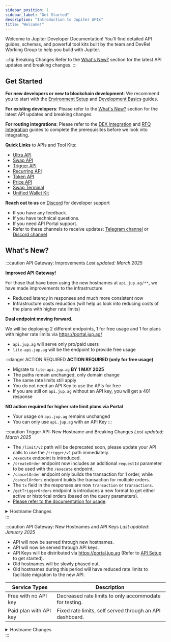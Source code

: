 ```yaml
---
sidebar_position: 1
sidebar_label: "Get Started"
description: "Introduction to Jupiter APIs"
title: "Welcome!"
---
```


<head>
    <title>Get Started</title>
    <meta name="twitter:card" content="summary" />
</head>

Welcome to Jupiter Developer Documentation! You'll find detailed API guides, schemas, and powerful tool kits built by the team and DevRel Working Group to help you build with Jupiter.

:::tip Breaking Changes
Refer to the [What's New?](#whats-new) section for the latest API updates and breaking changes.
:::

## Get Started

**For new developers or new to blockchain development**: We recommend you to start with the [Environment Setup](/docs/environment-setup) and [Development Basics](/docs/development-basics) guides.

**For existing developers**: Please refer to the [What's New?](#whats-new) section for the latest API updates and breaking changes.

**For routing integrations**: Please refer to the [DEX Integration](/docs/routing/dex-integration) and [RFQ Integration](/docs/routing/rfq-integration) guides to complete the prerequisites before we look into integrating.

**Quick Links** to APIs and Tool Kits:

- [Ultra API](/docs/ultra-api/)
- [Swap API](/docs/swap-api/get-quote)
- [Trigger API](/docs/trigger-api/create-order)
- [Recurring API](/docs/recurring-api/create-order)
- [Token API](/docs/token-api/)
- [Price API](/docs/price-api/)
- [Swap Terminal](/docs/tool-kits/swap-terminal)
- [Unified Wallet Kit](/docs/tool-kits/unified-wallet-kit)


**Reach out to us** on [Discord](https://discord.gg/jup) for developer support

- If you have any feedback.
- If you have technical questions.
- If you need API Portal support.
- Refer to these channels to receive updates: [Telegram channel](https://t.me/jup_dev) or [Discord channel](https://discord.com/channels/897540204506775583/1115543693005430854)


## What's New?

:::caution API Gateway: Improvements
*Last updated: March 2025*

**Improved API Gateway!**

For those that have been using the new hostnames at `api.jup.ag/**`, we have made improvements to the infrastructure
- Reduced latency in responses and much more consistent now
- Infrastructure costs reduction (will help us look into reducing costs of the plans with higher rate limits)

**Dual endpoint moving forward.**

We will be deploying 2 different endpoints, 1 for free usage and 1 for plans with higher rate limits via https://portal.jup.ag/
- `api.jup.ag` will serve only pro/paid users
- `lite-api.jup.ag` will be the endpoint to provide free usage

:::danger ACTION REQUIRED
**ACTION REQUIRED (only for free usage)**
- Migrate to `lite-api.jup.ag` **BY 1 MAY 2025**
- The paths remain unchanged, only domain change
- The same rate limits still apply
- You do not need an API Key to use the APIs for free
- If you are still on `api.jup.ag` without an API key, you will get a 401 response

**NO action required for higher rate limit plans via Portal**
- Your usage on `api.jup.ag` remains unchanged
- You can only use `api.jup.ag` with an API Key
:::


:::caution Trigger API: New Hostname and Breaking Changes
*Last updated: March 2025*

- The `/limit/v2` path will be deprecated soon, please update your API calls to use the `/trigger/v1` path immediately.
- `/execute` endpoint is introduced.
- `/createOrder` endpoint now includes an additional `requestId` parameter to be used with the `/execute` endpoint.
- `/cancelOrder` endpoint only builds the transaction for 1 order, while `/cancelOrders` endpoint builds the transaction for multiple orders.
- The `tx` field in the responses are now `transaction` or `transactions`.
- `/getTriggerOrders` endpoint is introduces a new format to get either active or historical orders (based on the query parameters).
- [Please refer to the documentation for usage](/docs/trigger-api/create-order).

<details>
    <summary>
        Hostname Changes
    </summary>
#### Trigger

| Old Hostnames                               | New Hostnames                                 |
| ------------------------------------------- | --------------------------------------------- |
| `https://api.jup.ag/limit/v2/createOrder`   | `https://lite-api.jup.ag/trigger/v1/createOrder`   |
| `https://api.jup.ag/limit/v2/executeOrder`  | `https://lite-api.jup.ag/trigger/v1/executeOrder`  |
| `https://api.jup.ag/limit/v2/cancelOrder`   | `https://lite-api.jup.ag/trigger/v1/cancelOrder`<br />`https://lite-api.jup.ag/trigger/v1/cancelOrders` |
| `https://api.jup.ag/limit/v2/openOrders`<br />`https://api.jup.ag/limit/v2/orderHistory`    | `https://lite-api.jup.ag/trigger/v1/getTriggerOrders` |
</details>
:::

:::caution API Gateway: New Hostnames and API Keys
*Last updated: January 2025*

- API will now be served through new hostnames.
- API will now be served through API keys.
- API Keys will be distributed via https://portal.jup.ag (Refer to [API Setup](/docs/api-setup) to get started).
- Old hostnames will be slowly phased out.
- Old hostnames during this period will have reduced rate limits to facilitate migration to the new API.

| Service Types          | Description                                              |
| ---------------------- | -------------------------------------------------------- |
| Free with no API key   | Decreased rate limits to only accommodate for testing.   |
| Paid plan with API key | Fixed rate limits, self served through an API dashboard. |

<details>
    <summary>
        Hostname Changes
    </summary>
#### Swap

| Old Hostnames                                     | New Hostnames                                    |
| ------------------------------------------------- | ------------------------------------------------ |
| `https://quote-api.jup.ag/v6/quote`               | `https://lite-api.jup.ag/swap/v1/quote`               |
| `https://quote-api.jup.ag/v6/swap`                | `https://lite-api.jup.ag/swap/v1/swap`                |
| `https://quote-api.jup.ag/v6/swap-instructions`   | `https://lite-api.jup.ag/swap/v1/swap-instructions`   |
| `https://quote-api.jup.ag/v6/program-id-to-label` | `https://lite-api.jup.ag/swap/v1/program-id-to-label` |

#### Price

| Old Hostnames             | New Hostnames                 |
| ------------------------- | ----------------------------- |
| `https://price.jup.ag/v6` | `https://lite-api.jup.ag/price/v2` |

#### Token

| Old Hostnames                               | New Hostnames                                 |
| ------------------------------------------- | --------------------------------------------- |
| `https://tokens.jup.ag/token/:mint`         | `https://lite-api.jup.ag/tokens/v1/token/:mint`    |
| `https://tokens.jup.ag/tokens?tags=:tags`   | `https://lite-api.jup.ag/tokens/v1/tagged/:tag`    |
| `https://tokens.jup.ag/tokens_with_markets` | `https://lite-api.jup.ag/tokens/v1/mints/tradable` |
</details>
:::
